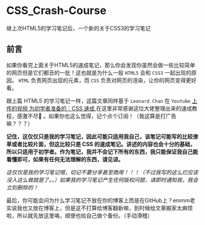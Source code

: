 # CSS_Crash-Course
继上次HTML5的学习笔记后，一个新的关于CSS3的学习笔记
## 前言
如果你看完上面关于HTML5的速成笔记，那么你会发现你虽然会做一些比较简单的网页但是它们都丑的一批！这也就是为什么一般 `HTML5` 会和 `CSS3` 一起出现的原因。  `HTML` 负责网页出现的元素，而 `CSS` 负责对网页的渲染，让你的网页变得更好看。   

跟上篇 HTML5 的学习笔记一样，这篇文章同样基于 `Leonard Chan` 在 `Youtube` [上传的视频 为初学者准备的：CSS 速成](https://www.youtube.com/watch?v=laEqXy9cjs0&t=6s),在这里非常感谢这位大佬整理出来的速成教程，感激不尽🙏 。如果你也这么觉得，记个点个订阅！（我这算是打广告嘛？？？）

**记住，这仅仅只是我的学习笔记，因此可能只适用我自己，该笔记可能写的比较潦草或者比较片面，但这比较只是 CSS 的速成笔记。讲述的内容也会十分的基础，所以只适用于初学者。作为笔记，我并不会记下所有的东西，我只能保证我自己能看懂即可，如果有任何无法理解的东西，请见谅。**

*这仅仅是我的学习笔记哦，切记不要分享甚至商用！！！（不过我写的这么烂应该没人这么做就是了。。）如果我的学习笔记产生任何版权问题，请即时通知我，我会立刻删除的！*

最后，你可能会问为什么学习笔记不放在你的博客上而是在GitHub上？emmm老实说我也又放在博客上，但是这不打算给博客翻新嘛，到时候给文章搬家太麻烦啦，所以就先放这里咯，顺便也给自己做个备份。（手动滑稽）


